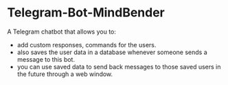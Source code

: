 # Telegram-Bot-MindBender

A Telegram chatbot that allows you to:

- add custom responses, commands for the users.
- also saves the user data in a database whenever someone sends a message to this bot.
- you can use saved data to send back messages to those saved users in the future through a web window.